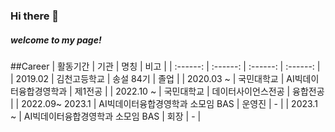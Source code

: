 ### Hi there 👋
##### welcome to my page!

##Career
| 활동기간 | 기관 | 명칭 | 비고 |
| :------: | :------: | :------: | :------: |
| 2019.02 | 김천고등학교 | 송설 84기 | 졸업 |
| 2020.03 ~ | 국민대학교 | AI빅데이터융합경영학과 | 제1전공 |
| 2022.10 ~ | 국민대학교 | 데이터사이언스전공 | 융합전공 |
| 2022.09~ 2023.1 | AI빅데이터융합경영학과 소모임 BAS | 운영진 | - |
| 2023.1 ~  | AI빅데이터융합경영학과 소모임 BAS | 회장 | - |

<!--
**sangwook01/sangwook01** is a ✨ _special_ ✨ repository because its `README.md` (this file) appears on your GitHub profile.

Here are some ideas to get you started:

- 🔭 I’m currently working on ... KOOKMIN.univ 
- 🌱 I’m currently learning ...
- 👯 I’m looking to collaborate on ...
- 🤔 I’m looking for help with ...
- 💬 Ask me about ...
- 📫 How to reach me: ...
- 😄 Pronouns: ...
- ⚡ Fun fact: ...
-->
